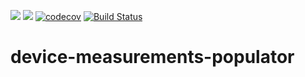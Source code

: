[![](https://images.microbadger.com/badges/image/linn/device-measurements-populator.svg)](https://microbadger.com/images/linn/device-measurements-populator "Get your own image badge on microbadger.com") [![](https://images.microbadger.com/badges/version/linn/device-measurements-populator.svg)](https://microbadger.com/images/linn/device-measurements-populator "Get your own version badge on microbadger.com")
[![codecov](https://codecov.io/gh/linn/device-measurements-populator/branch/master/graph/badge.svg?token=zlSxkTS169)](https://codecov.io/gh/linn/device-measurements-populator)
[![Build Status](https://travis-ci.com/linn/device-measurements-populator.svg?token=tCfyrpfmKKcSxC72Y7mq&branch=master)](https://travis-ci.com/linn/device-measurements-populator)

# device-measurements-populator
